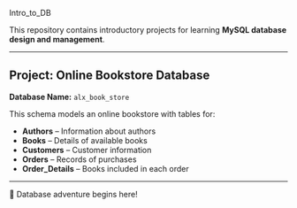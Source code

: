 Intro_to_DB

This repository contains introductory projects for learning **MySQL database design and management**.

---

## Project: Online Bookstore Database

**Database Name:** `alx_book_store`

This schema models an online bookstore with tables for:
- **Authors** – Information about authors
- **Books** – Details of available books
- **Customers** – Customer information
- **Orders** – Records of purchases
- **Order_Details** – Books included in each order

---

🚀 Database adventure begins here!


